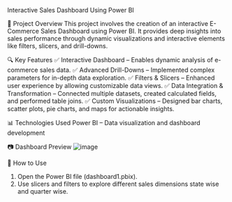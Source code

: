 Interactive Sales Dashboard Using Power BI

📌 Project Overview
This project involves the creation of an interactive E-Commerce Sales Dashboard using Power BI. It provides deep insights into sales performance through dynamic visualizations and interactive elements like filters, slicers, and drill-downs.

🔍 Key Features
✅ Interactive Dashboard – Enables dynamic analysis of e-commerce sales data.
✅ Advanced Drill-Downs – Implemented complex parameters for in-depth data exploration.
✅ Filters & Slicers – Enhanced user experience by allowing customizable data views.
✅ Data Integration & Transformation – Connected multiple datasets, created calculated fields, and performed table joins.
✅ Custom Visualizations – Designed bar charts, scatter plots, pie charts, and maps for actionable insights.

📊 Technologies Used
Power BI – Data visualization and dashboard development

📷 Dashboard Preview 
![image](https://github.com/user-attachments/assets/073eb60b-eff0-49b3-ae84-2fee993c83ad)

📂 How to Use
1. Open the Power BI file (dashboard1.pbix).
2. Use slicers and filters to explore different sales dimensions state wise and quarter wise. 
